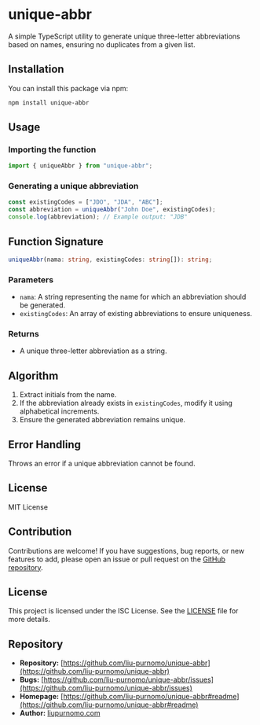 # unique-abbr

A simple TypeScript utility to generate unique three-letter abbreviations based on names, ensuring no duplicates from a given list.

## Installation

You can install this package via npm:

```sh
npm install unique-abbr
```

## Usage

### Importing the function

```ts
import { uniqueAbbr } from "unique-abbr";
```

### Generating a unique abbreviation

```ts
const existingCodes = ["JDO", "JDA", "ABC"];
const abbreviation = uniqueAbbr("John Doe", existingCodes);
console.log(abbreviation); // Example output: "JDB"
```

## Function Signature

```ts
uniqueAbbr(nama: string, existingCodes: string[]): string;
```

### Parameters
- `nama`: A string representing the name for which an abbreviation should be generated.
- `existingCodes`: An array of existing abbreviations to ensure uniqueness.

### Returns
- A unique three-letter abbreviation as a string.

## Algorithm
1. Extract initials from the name.
2. If the abbreviation already exists in `existingCodes`, modify it using alphabetical increments.
3. Ensure the generated abbreviation remains unique.

## Error Handling
Throws an error if a unique abbreviation cannot be found.

## License

MIT License

## Contribution

Contributions are welcome! If you have suggestions, bug reports, or new features to add, please open an issue or pull request on the [GitHub repository](https://github.com/liu-purnomo/unique-abbr).

## License

This project is licensed under the ISC License. See the [LICENSE](./LICENSE) file for more details.

## Repository

- **Repository:** [https://github.com/liu-purnomo/unique-abbr](https://github.com/liu-purnomo/unique-abbr)
- **Bugs:** [https://github.com/liu-purnomo/unique-abbr/issues](https://github.com/liu-purnomo/unique-abbr/issues)
- **Homepage:** [https://github.com/liu-purnomo/unique-abbr#readme](https://github.com/liu-purnomo/unique-abbr#readme)
- **Author:** [liupurnomo.com](https://liupurnomo.com)

